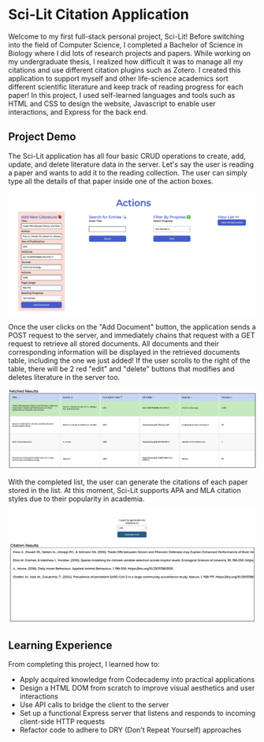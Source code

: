 # Sci-Lit Citation Application

Welcome to my first full-stack personal project, Sci-Lit! Before switching into the field of Computer Science, I completed a Bachelor of Science in Biology where I did lots of research projects and papers. While working on my undergraduate thesis, I realized how difficult it was to manage all my citations and use different citation plugins such as Zotero. I created this application to support myself and other life-science academics sort different scientific literature and keep track of reading progress for each paper! In this project, I used self-learned languages and tools such as HTML and CSS to design the website, Javascript to enable user interactions, and Express for the back end.

## Project Demo

The Sci-Lit application has all four basic CRUD operations to create, add, update, and delete literature data in the server. Let's say the user is reading a paper and wants to add it to the reading collection. The user can simply type all the details of that paper inside one of the action boxes. 

![Action Box](/public/styles/images/action-boxes.png)

Once the user clicks on the "Add Document" button, the application sends a POST request to the server, and immediately chains that request with a GET request to retrieve all stored documents. All documents and their corresponding information will be displayed in the retrieved documents table, including the one we just added! If the user scrolls to the right of the table, there will be 2 red "edit" and "delete" buttons that modifies and deletes literature in the server too.

![Literature List](/public/styles/images/lit-list.png)

With the completed list, the user can generate the citations of each paper stored in the list. At this moment, Sci-Lit supports APA and MLA citation styles due to their popularity in academia. 

![Citation List](/public/styles/images/citation-list.png)

## Learning Experience

From completing this project, I learned how to:
- Apply acquired knowledge from Codecademy into practical applications 
- Design a HTML DOM from scratch to improve visual aesthetics and user interactions
- Use API calls to bridge the client to the server
- Set up a functional Express server that listens and responds to incoming client-side HTTP requests 
- Refactor code to adhere to DRY (Don't Repeat Yourself) approaches
